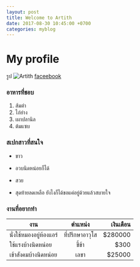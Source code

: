 ```yaml
---
layout: post
title: Welcome to Artith
date: 2017-08-30 10:45:00 +0700
categories: myblog
---
```

# My profile
รูป ![Artith](https://www.google.co.th/url?sa=i&rct=j&q=&esrc=s&source=imgres&cd=&cad=rja&uact=8&ved=0ahUKEwii5q_5y4DWAhWGpY8KHSuTBS8QjRwIBw&url=http%3A%2F%2Fwww.greenpeace.org%2Fseasia%2Fth%2Fnews%2Fblog1%2Fblog%2F57150%2F&psig=AFQjCNHPyXux0b20VigkD_ESmgHABhAUkQ&ust=1504238692563347)
[faceebook](https://th-th.facebook.com/)
### อาหารที่ชอบ
1. ส้มตำ
2. ไก่ย่าง
3. เผาปลานิล
4. ต้มแซบ
### สเปกสาวที่สนใจ
* ขาว
- อวบนิดหน่อยก็ได้
+ สวย
* สุดท้ายลดเหลือ ยังไงก็ได้ขอแค่อยู่ด้วยแล้วสบายใจ

### งานที่อยากทำ
| งาน       | ตำแหน่ง          | เงินเดือน  |
| ------------- |:-------------:| -----:|
| นั่งใช้หมองอยู่ห้องแอร์      | ที่ปรึกษาอาวุโส | $280000 |
| ใช้แรงบ้างนิดหน่อย    | ขี้ข้า      |   $300 |
| เข้าสังคมบ้างนิดหน่อย | เลขา      |    $25000 |
